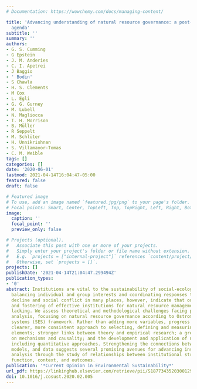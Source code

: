 ```yaml
---
# Documentation: https://wowchemy.com/docs/managing-content/

title: 'Advancing understanding of natural resource governance: a post-Ostrom research
  agenda'
subtitle: ''
summary: ''
authors:
- G. S. Cumming
- G Epstein
- J. M. Anderies
- C. I. Apetrei
- J Baggio
- ' Bodin'
- S Chawla
- H. S. Clements
- M Cox
- L. Egli
- G. G. Gurney
- M. Lubell
- N. Magliocca
- T. H. Morrison
- B. Müller
- R Seppelt
- M. Schlüter
- H. Unnikrishnan
- S. Villamayor-Tomas
- C. M. Weible
tags: []
categories: []
date: '2020-06-01'
lastmod: 2021-04-14T16:04:47-05:00
featured: false
draft: false

# Featured image
# To use, add an image named `featured.jpg/png` to your page's folder.
# Focal points: Smart, Center, TopLeft, Top, TopRight, Left, Right, BottomLeft, Bottom, BottomRight.
image:
  caption: ''
  focal_point: ''
  preview_only: false

# Projects (optional).
#   Associate this post with one or more of your projects.
#   Simply enter your project's folder or file name without extension.
#   E.g. `projects = ["internal-project"]` references `content/project/deep-learning/index.md`.
#   Otherwise, set `projects = []`.
projects: []
publishDate: '2021-04-14T21:04:47.299494Z'
publication_types:
- '0'
abstract: Institutions are vital to the sustainability of social-ecological systems,
  balancing individual and group interests and coordinating responses to change. Ecological
  decline and social conflict in many places, however, indicate that our understanding
  and fostering of effective institutions for natural resource management is still
  lacking. We assess theoretical and methodological challenges facing positivist institutional
  analysis, focusing on natural resource governance according to Ostrom's social-ecological
  systems (SES) framework. Rather than adding more variables, progress requires a
  clearer, more consistent approach to selecting, defining and measuring institutional
  elements; stronger links between theory and empirical research; a greater focus
  on mechanisms and causality; and the development and application of new methods,
  including quantitative approaches. Strengthening the connections between theory,
  models, and data suggests several promising avenues for advancing institutional
  analysis through the study of relationships between institutional structure, process,
  function, context, and outcomes.
publication: '*Current Opinion in Environmental Sustainability*'
url_pdf: https://linkinghub.elsevier.com/retrieve/pii/S1877343520300129
doi: 10.1016/j.cosust.2020.02.005
---
```

